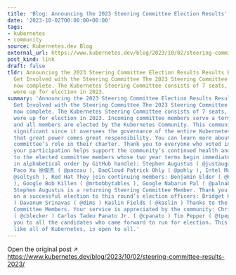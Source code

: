 ```yaml
---
title: 'Blog: Announcing the 2023 Steering Committee Election Results'
date: '2023-10-02T00:00:00+00:00'
tags:
- kubernetes
- community
source: Kubernetes.dev Blog
external_url: https://www.kubernetes.dev/blog/2023/10/02/steering-committee-results-2023/
post_kind: link
draft: false
tldr: Announcing the 2023 Steering Committee Election Results Results Big Thanks!
  Get Involved with the Steering Committee The 2023 Steering Committee Election is
  now complete. The Kubernetes Steering Committee consists of 7 seats, 4 of which
  were up for election in 2023.
summary: 'Announcing the 2023 Steering Committee Election Results Results Big Thanks!
  Get Involved with the Steering Committee The 2023 Steering Committee Election is
  now complete. The Kubernetes Steering Committee consists of 7 seats, 4 of which
  were up for election in 2023. Incoming committee members serve a term of 2 years,
  and all members are elected by the Kubernetes Community. This community body is
  significant since it oversees the governance of the entire Kubernetes project. With
  that great power comes great responsibility. You can learn more about the steering
  committee’s role in their charter. Thank you to everyone who voted in the election;
  your participation helps support the community’s continued health and success. Congratulations
  to the elected committee members whose two year terms begin immediately (listed
  in alphabetical order by GitHub handle): Stephen Augustus ( @justaugustus ), Cisco
  Paco Xu 徐俊杰 ( @pacoxu ), DaoCloud Patrick Ohly ( @pohly ), Intel Maciej Szulik (
  @soltysh ), Red Hat They join continuing members: Benjamin Elder ( @bentheelder
  ), Google Bob Killen ( @mrbobbytables ), Google Nabarun Pal ( @palnabarun , VMware
  Stephen Augustus is a returning Steering Committee Member. Thank you and congratulations
  on a successful election to this round’s election officers: Bridget Kromhout ( @bridgetkromhout
  ) Davanum Srinavas ( @dims ) Kaslin Fields ( @kaslin ) Thanks to the Emeritus Steering
  Committee Members. Your service is appreciated by the community: Christoph Blecker
  ( @cblecker ) Carlos Tadeu Panato Jr. ( @cpanato ) Tim Pepper ( @tpepper ) And thank
  you to all the candidates who came forward to run for election. This governing body,
  like all of Kubernetes, is open to all.'
---
```

Open the original post ↗ https://www.kubernetes.dev/blog/2023/10/02/steering-committee-results-2023/
